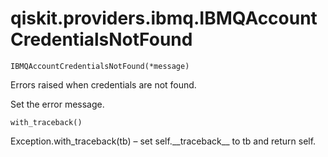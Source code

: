 <span id="qiskit-providers-ibmq-ibmqaccountcredentialsnotfound" />

# qiskit.providers.ibmq.IBMQAccountCredentialsNotFound

`IBMQAccountCredentialsNotFound(*message)`

Errors raised when credentials are not found.

Set the error message.

`with_traceback()`

Exception.with\_traceback(tb) – set self.\_\_traceback\_\_ to tb and return self.
